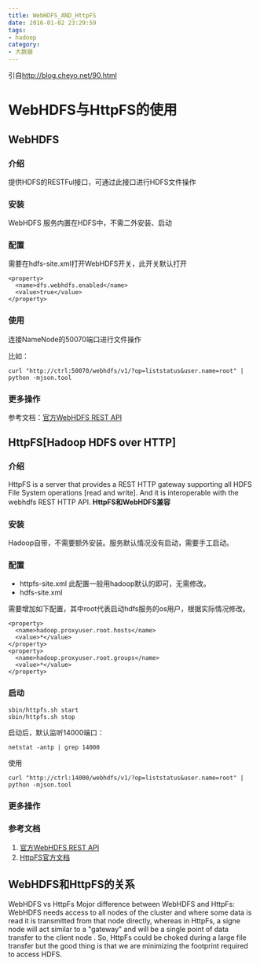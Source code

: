 ```yaml
---
title: WebHDFS_AND_HttpFS
date: 2016-01-02 23:29:59
tags:
- hadoop
category:
- 大数据
---
```


引自<http://blog.cheyo.net/90.html>

# WebHDFS与HttpFS的使用
## WebHDFS
### 介绍
提供HDFS的RESTFul接口，可通过此接口进行HDFS文件操作
### 安装
WebHDFS 服务内置在HDFS中，不需二外安装、启动
### 配置
需要在hdfs-site.xml打开WebHDFS开关，此开关默认打开

```
<property>
  <name>dfs.webhdfs.enabled</name>
  <value>true</value>
</property>
```
### 使用
连接NameNode的50070端口进行文件操作

比如：

```
curl "http://ctrl:50070/webhdfs/v1/?op=liststatus&user.name=root" | python -mjson.tool
```
### 更多操作
参考文档：[官方WebHDFS REST API](https://hadoop.apache.org/docs/r2.4.1/hadoop-project-dist/hadoop-hdfs/WebHDFS.html)

## HttpFS[Hadoop HDFS over HTTP]
### 介绍
HttpFS is a server that provides a REST HTTP gateway supporting all HDFS File System operations [read and write]. And it is interoperable with the webhdfs REST HTTP API.
**HttpFS和WebHDFS兼容**
### 安装
Hadoop自带，不需要额外安装。服务默认情况没有启动，需要手工启动。
### 配置
* httpfs-site.xml
  此配置一般用hadoop默认的即可，无需修改。
* hdfs-site.xml

需要增加如下配置，其中root代表启动hdfs服务的os用户，根据实际情况修改。

```
<property>
  <name>hadoop.proxyuser.root.hosts</name>
  <value>*</value>
</property>
<property>
  <name>hadoop.proxyuser.root.groups</name>
  <value>*</value>
</property>
```

### 启动
```
sbin/httpfs.sh start
sbin/httpfs.sh stop
```
启动后，默认监听14000端口：

```
netstat -antp | grep 14000
```
使用

```
curl "http://ctrl:14000/webhdfs/v1/?op=liststatus&user.name=root" | python -mjson.tool
```
### 更多操作
### 参考文档

1. [官方WebHDFS REST API](https://hadoop.apache.org/docs/r2.4.1/hadoop-project-dist/hadoop-hdfs/WebHDFS.html)
2. [HttpFS官方文档](http://hadoop.apache.org/docs/r2.4.1/hadoop-hdfs-httpfs/index.html)

## WebHDFS和HttpFS的关系
WebHDFS vs HttpFs Mojor difference between WebHDFS and HttpFs: WebHDFS needs access to all nodes of the cluster and where some data is read it is transmitted from that node directly, whereas in HttpFs, a signe node will act similar to a "gateway" and will be a single point of data transfer to the client node . So, HttpFs could be choked during a large file transfer but the good thing is that we are minimizing the footprint required to access HDFS.
